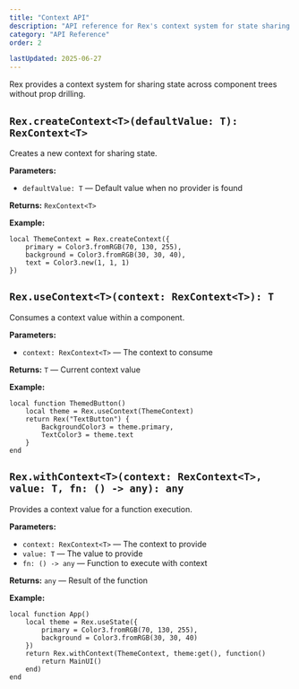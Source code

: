 ```yaml
---
title: "Context API"
description: "API reference for Rex's context system for state sharing."
category: "API Reference"
order: 2

lastUpdated: 2025-06-27
---
```


Rex provides a context system for sharing state across component trees without prop drilling.

## `Rex.createContext<T>(defaultValue: T): RexContext<T>`

Creates a new context for sharing state.

**Parameters:**

- `defaultValue: T` — Default value when no provider is found

**Returns:** `RexContext<T>`

**Example:**

```luau
local ThemeContext = Rex.createContext({
    primary = Color3.fromRGB(70, 130, 255),
    background = Color3.fromRGB(30, 30, 40),
    text = Color3.new(1, 1, 1)
})
```

## `Rex.useContext<T>(context: RexContext<T>): T`

Consumes a context value within a component.

**Parameters:**

- `context: RexContext<T>` — The context to consume

**Returns:** `T` — Current context value

**Example:**

```luau
local function ThemedButton()
    local theme = Rex.useContext(ThemeContext)
    return Rex("TextButton") {
        BackgroundColor3 = theme.primary,
        TextColor3 = theme.text
    }
end
```

## `Rex.withContext<T>(context: RexContext<T>, value: T, fn: () -> any): any`

Provides a context value for a function execution.

**Parameters:**

- `context: RexContext<T>` — The context to provide
- `value: T` — The value to provide
- `fn: () -> any` — Function to execute with context

**Returns:** `any` — Result of the function

**Example:**

```luau
local function App()
    local theme = Rex.useState({
        primary = Color3.fromRGB(70, 130, 255),
        background = Color3.fromRGB(30, 30, 40)
    })
    return Rex.withContext(ThemeContext, theme:get(), function()
        return MainUI()
    end)
end
```

